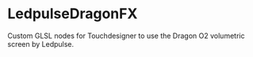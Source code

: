 # LedpulseDragonFX
Custom GLSL nodes for Touchdesigner to use the Dragon O2 volumetric screen by Ledpulse.
